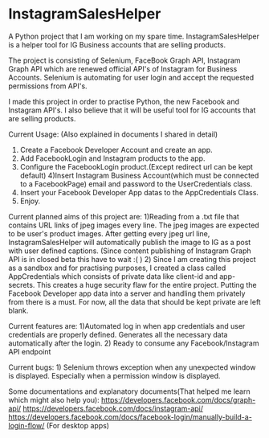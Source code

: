 # InstagramSalesHelper
A Python project that I am working on my spare time. InstagramSalesHelper is a helper tool for IG Business accounts that are selling products.

The project is consisting of Selenium, FaceBook Graph API, Instagram Graph API which are renewed official API's of Instagram for 
Business Accounts. Selenium is automating for user login and accept the requested permissions from API's.

I made this project in order to practise Python, the new Facebook and Instagram API's. I also believe that it will be useful tool for IG
accounts that are selling products.

Current Usage: (Also explained in documents I shared in detail)
1) Create a Facebook Developer Account and create an app. 
2) Add FacebookLogin and Instagram products to the app.
3) Configure the FacebookLogin product.(Except redirect url can be kept default)
4)Insert Instagram Business Account(which must be connected to a FacebookPage) email and password to the UserCredentials class.
5) Insert your Facebook Developer App datas to the AppCredentials Class.
6) Enjoy.

Current planned aims of this project are:
    1)Reading from a .txt file that contains URL links of jpeg images every line. The jpeg images are expected to be user's product images.
After getting every jpeg url line, InstagramSalesHelper will automatically publish the image to IG as a post with user defined captions.
(Since content publishing of Instagram Graph API is in closed beta this have to wait :( )
    2) Since I am creating this project as a sandbox and for practising purposes, I created a class called AppCredentials which consists
of private data like client-id and app-secrets. This creates a huge security flaw for the entire project. Putting the Facebook Developer
app data into a server and handling them privately from there is a must. For now, all the data that should be kept private are left blank.

Current features are:
    1)Automated log in when app credentials and user credentials are properly defined. Generates all the necessary data automatically after
the login.
    2) Ready to consume any Facebook/Instagram API endpoint 
    
Current bugs:
    1) Selenium throws exception when any unexpected window is displayed. Especially when a permission window is displayed. 
    
Some documentations and explanatory documents(That helped me learn which might also help you):
https://developers.facebook.com/docs/graph-api/
https://developers.facebook.com/docs/instagram-api/
https://developers.facebook.com/docs/facebook-login/manually-build-a-login-flow/ (For desktop apps)
